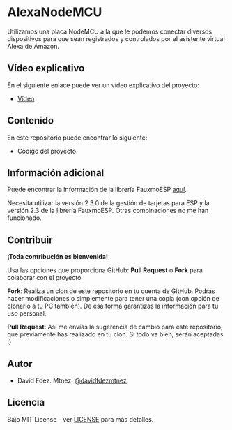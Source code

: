 # AlexaNodeMCU

Utilizamos una placa NodeMCU a la que le podemos conectar diversos dispositivos para que sean registrados y controlados por el asistente virtual Alexa de Amazon.

## Vídeo explicativo

En el siguiente enlace puede ver un vídeo explicativo del proyecto:

* [Vídeo](https://youtu.be/3SWUO8uMxqo)

## Contenido

En este repositorio puede encontrar lo siguiente:

* Código del proyecto.


## Información adicional

Puede encontrar la información de la librería FauxmoESP [aquí](https://bitbucket.org/xoseperez/fauxmoesp).

Necesita utilizar la versión 2.3.0 de la gestión de tarjetas para ESP y la versión 2.3 de la librería FauxmoESP. Otras combinaciones no me han funcionado.

## Contribuir

**¡Toda contribución es bienvenida!**

Usa las opciones que proporciona GitHub: **Pull Request** o **Fork** para colaborar con el proyecto.

**Fork**: Realiza un clon de este repositorio en tu cuenta de GitHub. Podrás hacer modificaciones o simplemente para tener una copia (con opción de clonarlo a tu PC también). De esa forma garantizas la información para tu uso personal.

**Pull Request**: Así me envías la sugerencia de cambio para este repositorio, que previamente has realizado en tu clon. Si todo va bien, serán aceptadas :)

## Autor

- David Fdez. Mtnez. [@davidfdezmtnez](https://twitter.com/davidfdezmtnez) 

## Licencia

Bajo MIT License - ver [LICENSE](LICENSE) para más detalles.
